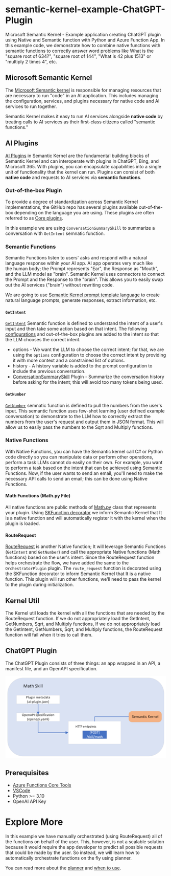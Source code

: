 # semantic-kernel-example-ChatGPT-Plugin
Microsoft Semantic Kernel - Example application creating ChatGPT plugin using Native and Semantic function with Python and Azure Function App. In this example code, we demonstrate how to combine native functions with semantic functions to correctly answer word problems like What is the "square root of 634?", "square root of 144", "What is 42 plus 1513" or "multiply 2 times 4", etc.

## Microsoft Semantic Kernel

The [Microsoft Semantic kernel](https://learn.microsoft.com/en-us/semantic-kernel/ai-orchestration/kernel/?tabs=Csharp) is responsible for managing resources that are necessary to run "code" in an AI application. This includes managing the configuration, services, and plugins necessary for native code and AI services to run together.

Semantic Kernel makes it easy to run AI services alongside **native code** by treating calls to AI services as their first-class citizens called "semantic functions."

## AI Plugins

[AI Plugins](https://learn.microsoft.com/en-us/semantic-kernel/ai-orchestration/plugins/?tabs=Csharp) in Semantic Kernel are the fundamental building blocks of Semantic Kernel and can interoperate with plugins in ChatGPT, Bing, and Microsoft 365. With plugins, you can encapsulate capabilities into a single unit of functionality that the kernel can run. Plugins can consist of both **native code** and requests to AI services via **semantic functions**.

### Out-of-the-box Plugin

To provide a degree of standardization across Semantic Kernel implementations, the GitHub repo has several plugins available out-of-the-box depending on the language you are using. These plugins are often referred to as [Core plugins](https://learn.microsoft.com/en-us/semantic-kernel/ai-orchestration/plugins/out-of-the-box-plugins?tabs=python#core-plugins). 

In this example we are using `ConversationSummarySkill` to summarize a conversation with `GetIntent` semnatic function.

### Semantic Functions

Semantic Functions listen to users' asks and respond with a natural language response within your AI app. AI app operates very much like the human body; the Prompt represents "Ear", the Response as "Mouth", and the LLM model as "brain". Semantic Kernel uses connectors to connect the Prompt and the Response to the "brain". This allows you to easily swap out the AI services ("brain") without rewriting code.

We are going to use [Semantic Kernel prompt template language](https://learn.microsoft.com/en-us/semantic-kernel/prompt-engineering/prompt-template-syntax) to create natural language prompts, generate responses, extract information, etc.

#### `GetIntent` 

[`GetIntent`](./plugins/OrchestratorPlugin/GetIntent/) Semantic function is defined to understand the intent of a user's input and then take some action based on that intent. The following [configurations](https://learn.microsoft.com/en-us/semantic-kernel/prompt-engineering/configure-prompts) and out-of-the-box plugins are added to the intent so that the LLM chooses the correct intent.

- options - We want the LLM to choose the correct intent; for that, we are using the `options` configuration to choose the correct intent by providing it with more context and a constrained list of options.
- history - A history variable is added to the prompt configuration to include the previous conversation.
- [ConversationSummarySkill](https://learn.microsoft.com/en-us/azure/architecture/ai-ml/guide/conversation-summarization) Plugin - Summarize the conversation history before asking for the intent; this will avoid too many tokens being used.

#### `GetNumber`

[`GetNumber`](./plugins/OrchestratorPlugin/GetNumbers/) semnatic function is defined to pull the numbers from the user's input. This semantic function uses few-shot learning (user defined example conversation) to demonstrate to the LLM how to correctly extract the numbers from the user's request and output them in JSON format. This will allow us to easily pass the numbers to the Sqrt and Multiply functions.


### Native Functions

With Native Functions, you can have the Semantic kernel call C# or Python code directly so you can manipulate data or perform other operations, perform a task LLMs cannot do easily on their own. For example, you want to perform a task based on the intent that can be achieved using Semantic Functions. Now, if the user wants to send an email, you'll need to make the necessary API calls to send an email; this can be done using Native Functions.

#### Math Functions (Math.py File)

All native functions are public methods of [Math.py](./plugins/MathPlugin/Math.py) class that represents your plugin. Using [SKFunction decorator](https://learn.microsoft.com/en-us/semantic-kernel/ai-orchestration/plugins/native-functions/using-the-skfunction-decorator?tabs=Csharp#use-the-skfunction-decorator-to-define-a-native-function) we inform Semantic Kernel that It is a native function and will automatically register it with the kernel when the plugin is loaded.

#### RouteRequest

[RouteRequest](./plugins/OrchestratorPlugin/OrchestratorPlugin.py) is another Native function; It will leverage Semantic Functions (`GetIntent` and `GetNumber`) and call the appropriate Native functions (Math functions) based on the user's intent. Since the RouteRequest function helps orchestrate the flow, we have added the same to the `OrchestratorPlugin` plugin. The `route_request` function is decorated using the SKFunction decorator to inform Semantic Kernel that It is a native function. This plugin will run other functions, we'll need to pass the kernel to the plugin during initialization.

## Kernel Util

The Kernel util loads the kernel with all the functions that are needed by the RouteRequest function. If we do not appropriately load the GetIntent, GetNumbers, Sqrt, and Multiply functions, If we do not appropriately load the GetIntent, GetNumbers, Sqrt, and Multiply functions, the RouteRequest function will fail when it tries to call them.


## ChatGPT Plugin

The ChatGPT Plugin consists of three things: an app wrapped in an API, a manifest file, and an OpenAPI specification.

![alt](./images/MathSkill.png)

## Prerequisites

- [Azure Functions Core Tools](https://www.npmjs.com/package/azure-functions-core-tools)
- [VSCode](https://code.visualstudio.com/download)
- Python >= 3.10
- OpenAI API Key

# Explore More

In this example we have manually orchestrated (using RouteRequest) all of the functions on behalf of the user. This, however, is not a scalable solution because it would require the app developer to predict all possible requests that could be made by the user. So instead, we will learn how to automatically orchestrate functions on the fly using planner.

You can read more about the [planner](https://learn.microsoft.com/en-us/semantic-kernel/ai-orchestration/planners/?tabs=Csharp) and [when to use](https://learn.microsoft.com/en-us/semantic-kernel/ai-orchestration/planners/?tabs=Csharp#when-to-use-planner).